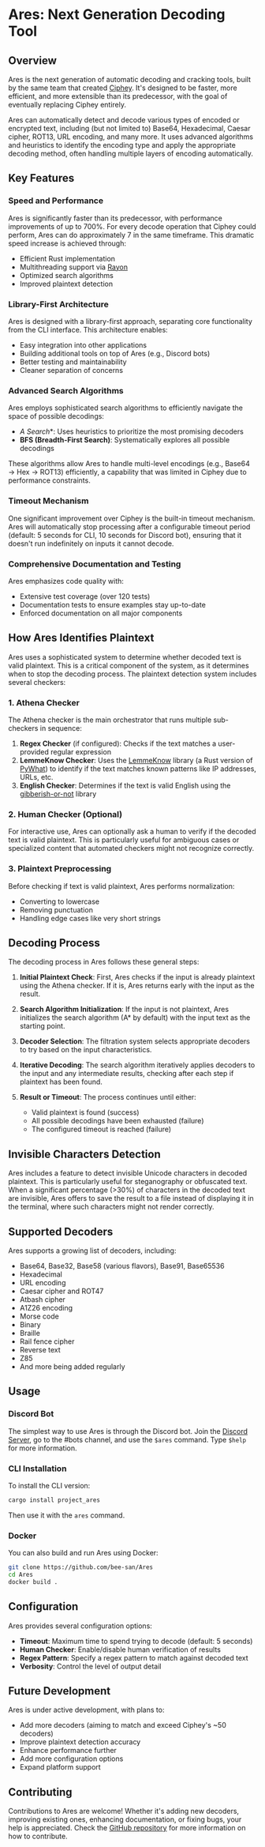 # Ares: Next Generation Decoding Tool

## Overview

Ares is the next generation of automatic decoding and cracking tools, built by the same team that created [Ciphey](https://github.com/ciphey/ciphey). It's designed to be faster, more efficient, and more extensible than its predecessor, with the goal of eventually replacing Ciphey entirely.

Ares can automatically detect and decode various types of encoded or encrypted text, including (but not limited to) Base64, Hexadecimal, Caesar cipher, ROT13, URL encoding, and many more. It uses advanced algorithms and heuristics to identify the encoding type and apply the appropriate decoding method, often handling multiple layers of encoding automatically.

## Key Features

### Speed and Performance

Ares is significantly faster than its predecessor, with performance improvements of up to 700%. For every decode operation that Ciphey could perform, Ares can do approximately 7 in the same timeframe. This dramatic speed increase is achieved through:

- Efficient Rust implementation
- Multithreading support via [Rayon](https://github.com/rayon-rs/rayon)
- Optimized search algorithms
- Improved plaintext detection

### Library-First Architecture

Ares is designed with a library-first approach, separating core functionality from the CLI interface. This architecture enables:

- Easy integration into other applications
- Building additional tools on top of Ares (e.g., Discord bots)
- Better testing and maintainability
- Cleaner separation of concerns

### Advanced Search Algorithms

Ares employs sophisticated search algorithms to efficiently navigate the space of possible decodings:

- **A* Search**: Uses heuristics to prioritize the most promising decoders
- **BFS (Breadth-First Search)**: Systematically explores all possible decodings

These algorithms allow Ares to handle multi-level encodings (e.g., Base64 → Hex → ROT13) efficiently, a capability that was limited in Ciphey due to performance constraints.

### Timeout Mechanism

One significant improvement over Ciphey is the built-in timeout mechanism. Ares will automatically stop processing after a configurable timeout period (default: 5 seconds for CLI, 10 seconds for Discord bot), ensuring that it doesn't run indefinitely on inputs it cannot decode.

### Comprehensive Documentation and Testing

Ares emphasizes code quality with:

- Extensive test coverage (over 120 tests)
- Documentation tests to ensure examples stay up-to-date
- Enforced documentation on all major components

## How Ares Identifies Plaintext

Ares uses a sophisticated system to determine whether decoded text is valid plaintext. This is a critical component of the system, as it determines when to stop the decoding process. The plaintext detection system includes several checkers:

### 1. Athena Checker

The Athena checker is the main orchestrator that runs multiple sub-checkers in sequence:

1. **Regex Checker** (if configured): Checks if the text matches a user-provided regular expression
2. **LemmeKnow Checker**: Uses the [LemmeKnow](https://github.com/swanandx/lemmeknow) library (a Rust version of [PyWhat](https://github.com/bee-san/pyWhat)) to identify if the text matches known patterns like IP addresses, URLs, etc.
3. **English Checker**: Determines if the text is valid English using the [gibberish-or-not](https://crates.io/crates/gibberish-or-not) library

### 2. Human Checker (Optional)

For interactive use, Ares can optionally ask a human to verify if the decoded text is valid plaintext. This is particularly useful for ambiguous cases or specialized content that automated checkers might not recognize correctly.

### 3. Plaintext Preprocessing

Before checking if text is valid plaintext, Ares performs normalization:
- Converting to lowercase
- Removing punctuation
- Handling edge cases like very short strings

## Decoding Process

The decoding process in Ares follows these general steps:

1. **Initial Plaintext Check**: First, Ares checks if the input is already plaintext using the Athena checker. If it is, Ares returns early with the input as the result.

2. **Search Algorithm Initialization**: If the input is not plaintext, Ares initializes the search algorithm (A* by default) with the input text as the starting point.

3. **Decoder Selection**: The filtration system selects appropriate decoders to try based on the input characteristics.

4. **Iterative Decoding**: The search algorithm iteratively applies decoders to the input and any intermediate results, checking after each step if plaintext has been found.

5. **Result or Timeout**: The process continues until either:
   - Valid plaintext is found (success)
   - All possible decodings have been exhausted (failure)
   - The configured timeout is reached (failure)

## Invisible Characters Detection

Ares includes a feature to detect invisible Unicode characters in decoded plaintext. This is particularly useful for steganography or obfuscated text. When a significant percentage (>30%) of characters in the decoded text are invisible, Ares offers to save the result to a file instead of displaying it in the terminal, where such characters might not render correctly.

## Supported Decoders

Ares supports a growing list of decoders, including:

- Base64, Base32, Base58 (various flavors), Base91, Base65536
- Hexadecimal
- URL encoding
- Caesar cipher and ROT47
- Atbash cipher
- A1Z26 encoding
- Morse code
- Binary
- Braille
- Rail fence cipher
- Reverse text
- Z85
- And more being added regularly

## Usage

### Discord Bot

The simplest way to use Ares is through the Discord bot. Join the [Discord Server](http://discord.skerritt.blog), go to the #bots channel, and use the `$ares` command. Type `$help` for more information.

### CLI Installation

To install the CLI version:

```bash
cargo install project_ares
```

Then use it with the `ares` command.

### Docker

You can also build and run Ares using Docker:

```bash
git clone https://github.com/bee-san/Ares
cd Ares
docker build .
```

## Configuration

Ares provides several configuration options:

- **Timeout**: Maximum time to spend trying to decode (default: 5 seconds)
- **Human Checker**: Enable/disable human verification of results
- **Regex Pattern**: Specify a regex pattern to match against decoded text
- **Verbosity**: Control the level of output detail

## Future Development

Ares is under active development, with plans to:

- Add more decoders (aiming to match and exceed Ciphey's ~50 decoders)
- Improve plaintext detection accuracy
- Enhance performance further
- Add more configuration options
- Expand platform support

## Contributing

Contributions to Ares are welcome! Whether it's adding new decoders, improving existing ones, enhancing documentation, or fixing bugs, your help is appreciated. Check the [GitHub repository](https://github.com/bee-san/Ares) for more information on how to contribute.